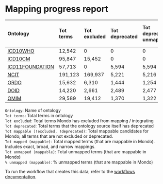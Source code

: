 # Mapping progress report
| Ontology                                         | Tot terms   | Tot excluded   | Tot deprecated   | Tot deprecated unmapped   | Tot mappable _(!excluded, !deprecated)_   | Tot mapped _(mappable)_   | Tot unmapped _(mappable)_   | % unmapped _(mappable)_   |
|:-------------------------------------------------|:------------|:---------------|:-----------------|:--------------------------|:------------------------------------------|:--------------------------|:----------------------------|:--------------------------|
| [ICD10WHO](./unmapped_icd10who.md)               | 12,542      | 0              | 0                | 0                         | 12,542                                    | 18                        | 12,524                      | 99.9%                     |
| [ICD10CM](./unmapped_icd10cm.md)                 | 95,847      | 15,452         | 0                | 0                         | 80,395                                    | 1,166                     | 79,229                      | 98.5%                     |
| [ICD11FOUNDATION](./unmapped_icd11foundation.md) | 57,713      | 0              | 5,594            | 5,594                     | 52,119                                    | 4,108                     | 48,011                      | 92.1%                     |
| [NCIT](./unmapped_ncit.md)                       | 191,123     | 169,937        | 5,221            | 5,216                     | 15,965                                    | 3,676                     | 12,289                      | 77.0%                     |
| [ORDO](./unmapped_ordo.md)                       | 15,632      | 6,310          | 1,444            | 1,254                     | 9,322                                     | 9,195                     | 127                         | 1.4%                      |
| [DOID](./unmapped_doid.md)                       | 14,220      | 2,661          | 2,489            | 2,477                     | 11,557                                    | 11,456                    | 101                         | 0.9%                      |
| [OMIM](./unmapped_omim.md)                       | 29,589      | 19,412         | 1,370            | 1,322                     | 8,808                                     | 8,759                     | 49                          | 0.6%                      |

`Ontology`: Name of ontology  
`Tot terms`: Total terms in ontology  
`Tot excluded`: Total terms Mondo has excluded from mapping / integrating  
`Tot deprecated`: Total terms that the ontology source itself has deprecated  
`Tot mappable (!excluded, !deprecated)`: Total mappable candidates for Mondo; all terms that are not excluded or 
deprecated.  
`Tot mapped (mappable)`: Total mapped terms (that are mappable in Mondo). Includes exact, broad, and narrow mappings.  
`Tot unmapped (mappable)`: Total unmapped terms (that are mappable in Mondo)  
`% unmapped (mappable)`: % unmapped terms (that are mappable in Mondo)

To run the workflow that creates this data, refer to the [workflows documentation](../developer/workflows.md).
